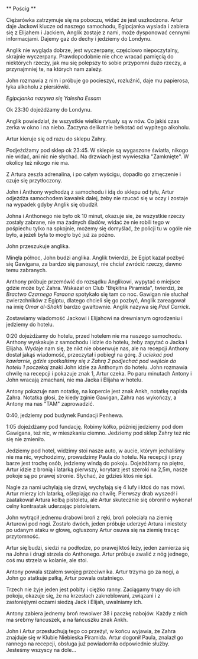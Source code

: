 ** Pościg **

Ciężarówka zatrzymuje się na poboczu, widać że jest uszkodzona. Artur daje Jackowi klucze od naszego samochodu, Egipcjanka wysiada i zabiera się z Elijahem i Jackiem, Anglik zostaje z nami, może dysponować cennymi informacjami.
Dajemy gaz do dechy i jedziemy do Londynu.

Anglik nie wygląda dobrze, jest wyczerpany, częściowo niepoczytalny, skrajnie wyczerpany. Prawdopodobnie nie chce wracać pamięcią do niektórych rzeczy, jak mu się polepszy to sobie przypomni dużo rzeczy, a przynajmniej te, na których nam zależy.

John rozmawia z nim i próbuje go pocieszyć, rozluźnić, daje mu papierosa, łyka alkoholu z piersiówki.

_Egipcjanka nazywa się Yalesha Essam_

Ok 23:30 dojeżdżamy do Londynu.

Anglik powiedział, że wszystkie wielkie rytuały są w nów. Co jakiś czas zerka w okno i na niebo. Zaczyna delikatnie bełkotać od wypitego alkoholu.

Artur kieruje się od razu do sklepu Zahry.

Podjeżdżamy pod sklep ok 23:45. W sklepie są wygaszone światła, nikogo nie widać, ani nic nie słychać. Na drzwiach jest wywieszka "Zamknięte". W okolicy też nikogo nie ma.

Z Artura zeszła adrenalina, i po całym wyścigu, dopadło go zmęczenie i czuje się przytłoczony.

John i Anthony wychodzą z samochodu i idą do sklepu od tyłu, Artur odjeżdża samochodem kawałek dalej, żeby nie rzucać się w oczy i zostaje na wypadek gdyby Anglik się obudził.

Johna i Anthonego nie było ok 10 minut, okazuje sie, że wszystkie rzeczy zostały zabrane, nie ma żadnych śladów, widać że nie robili tego w pośpiechu tylko na spkojnie, możemy się domyślać, że policji tu w ogóle nie było, a jeżeli była to mogło być już za późno.

John przeszukuje anglika.

Minęła północ, John budzi anglika. 
Anglik twierdzi, że Egipt kazał pozbyć się Gawigana, za bardzo się panoszył, nie chciał zwrócić rzeczy, dawno temu zabranych.

Anthony próbuje przemówić do rozsądku Anglikowi, wypytać o miejsce gdzie może być Zahra. Wskazał on Club "Błękitna Piramida", twierdzi, że _Bractwo Czarnego Faraona_ spotykało się tam co noc.
Gawigan nie słuchał zwierzchników z Egiptu, dlatego chcieli się go pozbyć, Anglik zareagował na imię *Omar al-Shakti* bardzo gwałtownie.
Anglik nazywa się *Paul Carrick*.

Zostawiamy wiadomość Jackowi i Elijahowi na drewnianym ogrodzeniu i jedziemy do hotelu.

0:20 dojeżdżamy do hotelu, przed hotelem nie ma naszego samochodu. Anthony wyskakuje z samochodu i idzie do hotelu, żeby zapytać o Jacka i Elijaha.
Wydaje nam się, że nikt nie obserwuje nas, ale na recepcji Anthony dostał jakąś wiadomość, przeczytał i pobiegł na górę.
_3 uciekać pod kawiarnie, gdzie spotkaliśmy się z Zahrą
2 podjechać pod wejście do hotelu
1 poczekaj_ 
znaki 
John idzie za Anthonym do hotelu. John rozmawia chwilę na recepcji i pokazuje znak 1, Artur czeka.
Po paru minutach Antony i John wracają zmachani, nie ma Jacka i Elijaha w hotelu.

Antony pokazuje nam notatkę, na kopercie jest znak Ankh, notatkę napisła Zahra. Notatka głosi, że kiedy zginie Gawigan, Zahra nas wykończy, a Antony ma nas "TAM" zaprowadzić.

0:40, jedziemy pod budynek Fundacji Penhewa.

1:05 dojeżdżamy pod fundację. Robimy kółko, później jedziemy pod dom Gawigana, też nic, w mieszkaniu ciemno. Jedziemy pod sklep Zahry też nic się nie zmieniło. 

Jedziemy pod hotel, widzimy stoi nasze auto, w aucie, którym jechaliśmy nie ma nic, wychodzimy, prowadzimy Paula do hotelu. Na recepcji i przy barze jest trochę osób, jedziemy windą do pokoju.
Dojeżdżamy na piętro, Artur idzie z bronią i latarką pierwszy, korytarz jest szeroki na 2,5m, nasze pokoje są po prawej stronie. Słychać, że gdzieś ktoś nie śpi.

Nagle za nami uchylają się drzwi, wychylają się 4 lufy i ktoś do nas mówi. Artur mierzy ich latarką, oślepiając na chwilę.
Pierwszy drab wyszedł i zaatakował Artura kolbą pistoletu, ale Artur skutecznie się obronił o wykonał celny kontraatak uderzając pistoletem.

John wytrącił jednemu drabowi broń z ręki, broń poleciała na ziemię Arturowi pod nogi. Zostało dwóch, jeden próbuje uderzyć Artura i niestety po udanym ataku w głowę, ogłuszony Artur osuwa się na ziemię tracąc przytomność.

Artur się budzi, siedzi na podłodze, po prawej ktoś leży, jeden zamierza się na Johna i drugi strzela do Anthonego. Artur próbuje zwalić z nóg jednego, coś mu strzela w kolanie, ale stoi.

Antony powala stzałem swojeg przeciwnika. Artur trzyma go za nogi, a John go atatkuje pałką, Artur powala ostatniego. 

Trzech nie żyje jeden jest pobity i ciężko ranny. Zaciągamy trupy do ich pokoju, okazuje się, że na krzesłach zakneblowani, związani i z zasłoniętymi oczami siedzą Jack i Elijah, uwalniamy ich.

Antony zabiera jednemy broń rewolwer 38 i paczkę nabojów.
Każdy z nich ma srebrny łańcuszek, a na łańcuszku znak Ankh.

John i Artur przesłuchują tego co przeżył, w końcu wyjawia, że Zahra znajduje się w Klubie Niebieska Piramida.
Artur dogonił Paula, znalazł go rannego na recepcji, obsługa już powiadomiła odpowiednie służby.
Jesteśmy wszyscy na dole...




